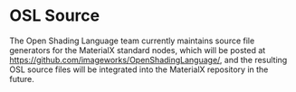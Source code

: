 # OSL Source

The Open Shading Language team currently maintains source file generators for the MaterialX standard nodes, which will be posted at https://github.com/imageworks/OpenShadingLanguage/, and the resulting OSL source files will be integrated into the MaterialX repository in the future.
